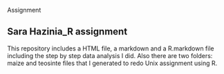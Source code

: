 Assignment

## Sara Hazinia_R assignment

This repository includes a HTML file, a markdown and a R.markdown file including the step by step data analysis I did. Also there are two folders: maize and teosinte files that I generated to redo Unix assignment using R. 
